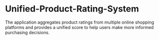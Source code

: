 # Unified-Product-Rating-System
The application aggregates product ratings from multiple online shopping platforms and provides a unified score to help users make more informed purchasing decisions.
